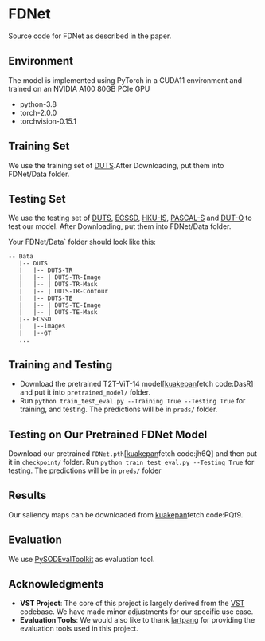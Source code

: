 # FDNet
Source code for FDNet as described in the paper.

## Environment 
The model is implemented using PyTorch in a CUDA11 environment and trained on an NVIDIA A100 80GB PCIe GPU
- python-3.8
- torch-2.0.0
- torchvision-0.15.1

## Training Set
We use the training set of [DUTS](http://saliencydetection.net/duts/).After Downloading, put them into FDNet/Data folder.
## Testing Set
We use the testing set of [DUTS](http://saliencydetection.net/duts/), [ECSSD](http://www.cse.cuhk.edu.hk/leojia/projects/hsaliency/dataset.html), [HKU-IS](https://i.cs.hku.hk/~gbli/deep_saliency.html), [PASCAL-S](https://ccvl.jhu.edu/datasets/) and [DUT-O](http://saliencydetection.net/dut-omron/#orgc1e7c62) to test our model. After Downloading, put them into FDNet/Data folder.

Your FDNet/Data` folder should look like this:

```
-- Data
   |-- DUTS
   |   |-- DUTS-TR
   |   |-- | DUTS-TR-Image
   |   |-- | DUTS-TR-Mask
   |   |-- | DUTS-TR-Contour
   |   |-- DUTS-TE
   |   |-- | DUTS-TE-Image
   |   |-- | DUTS-TE-Mask
   |-- ECSSD
   |   |--images
   |   |--GT
   ...
```
## Training and Testing
- Download the pretrained T2T-ViT-14 model[[kuakepan](https://pan.quark.cn/s/87dc8d6a4d66)fetch code:DasR] and put it into `pretrained_model/` folder.
- Run `python train_test_eval.py --Training True --Testing True` for training, and testing. The predictions will be in `preds/` folder.
## Testing on Our Pretrained FDNet Model
Download our pretrained `FDNet.pth`[[kuakepan](https://pan.quark.cn/s/e406ae45daea)fetch code:jh6Q] and then put it in `checkpoint/` folder. 
Run `python train_test_eval.py --Testing True` for testing. The predictions will be in `preds/` folder
## Results
Our saliency maps can be downloaded from [kuakepan](https://pan.quark.cn/s/744882978ab7)fetch code:PQf9.
## Evaluation
We use [PySODEvalToolkit](https://github.com/lartpang/PySODEvalToolkit) as evaluation tool.
## Acknowledgments
- **VST Project**: The core of this project is largely derived from the [VST](https://github.com/nnizhang/VST) codebase. We have made minor adjustments for our specific use case.
- **Evaluation Tools**: We would also like to thank [lartpang](https://github.com/lartpang/PySODEvalToolkit) for providing the evaluation tools used in this project.
